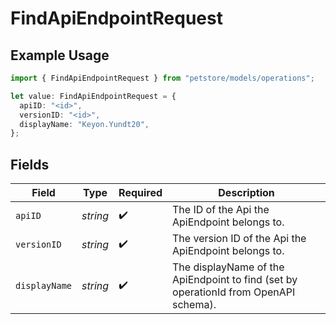 # FindApiEndpointRequest

## Example Usage

```typescript
import { FindApiEndpointRequest } from "petstore/models/operations";

let value: FindApiEndpointRequest = {
  apiID: "<id>",
  versionID: "<id>",
  displayName: "Keyon.Yundt20",
};
```

## Fields

| Field                                                                                | Type                                                                                 | Required                                                                             | Description                                                                          |
| ------------------------------------------------------------------------------------ | ------------------------------------------------------------------------------------ | ------------------------------------------------------------------------------------ | ------------------------------------------------------------------------------------ |
| `apiID`                                                                              | *string*                                                                             | :heavy_check_mark:                                                                   | The ID of the Api the ApiEndpoint belongs to.                                        |
| `versionID`                                                                          | *string*                                                                             | :heavy_check_mark:                                                                   | The version ID of the Api the ApiEndpoint belongs to.                                |
| `displayName`                                                                        | *string*                                                                             | :heavy_check_mark:                                                                   | The displayName of the ApiEndpoint to find (set by operationId from OpenAPI schema). |